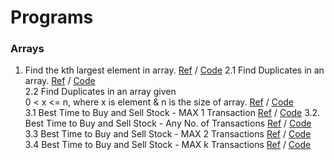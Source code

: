 # Programs

 ### Arrays
  1. Find the kth largest element in array. [Ref]() / [Code](https://github.com/Brijesh59/Programming-Questions/blob/master/Array/Program1.java)
  2.1 Find Duplicates in an array. [Ref]() / [Code](https://github.com/Brijesh59/Programming-Questions/blob/master/Array/Program2.java)<br/>
  2.2 Find Duplicates in an array given <br />
     0 < x <= n, where x is element & n is the size of array. [Ref](https://www.youtube.com/watch?v=GeHOlt_QYz8) / [Code](https://github.com/Brijesh59/Programming-Questions/blob/master/Array/Program3.java) <br/>
  3.1 Best Time to Buy and Sell Stock - MAX 1 Transaction [Ref]() / [Code](https://github.com/Brijesh59/Programming-Questions/blob/master/Array/Program4.java)
  3.2. Best Time to Buy and Sell Stock - Any No. of Transactions [Ref]() / [Code](https://github.com/Brijesh59/Programming-Questions/blob/master/Array/Program5.java) 
  3.3 Best Time to Buy and Sell Stock - MAX 2 Transactions [Ref]() / [Code](https://github.com/Brijesh59/Programming-Questions/blob/master/Array/Program6.java)
  3.4 Best Time to Buy and Sell Stock - MAX k Transactions [Ref]() / [Code](https://github.com/Brijesh59/Programming-Questions/blob/master/Array/Program7.java)
